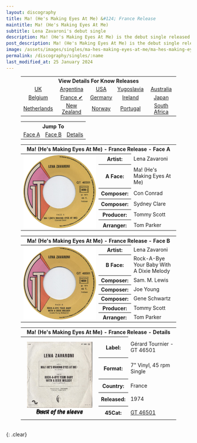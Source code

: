 ```yaml
---
layout: discography
title: Ma! (He's Making Eyes At Me) &#124; France Release
maintitle: Ma! (He's Making Eyes At Me)
subtitle: Lena Zavaroni's debut single
description: Ma! (He's Making Eyes At Me) is the debut single released by Lena Zavaroni.
post_description: Ma! (He's Making Eyes At Me) is the debut single released by Lena Zavaroni.
image: /assets/images/singles/ma-hes-making-eyes-at-me/ma-hes-making-eyes-at-me-france-fc.jpg
permalink: /discography/singles/:name
last_modified_at: 25 January 2024
---
```


<figure class="fig3">
<table style="text-align:center;">
<tr><th colspan="5">View Details For Know Releases</th></tr>
<tr><td><a href="/discography/singles/1974-01-25-ma-hes-making-eyes-at-me-uk">UK</a></td><td><a href="/discography/singles/1974-03-11-ma-hes-making-eyes-at-me-argentina">Argentina</a></td><td><a href="/discography/singles/1974-03-ma-hes-making-eyes-at-me-usa">USA</a></td><td><a href="/discography/singles/1974-03-ma-hes-making-eyes-at-me-yugoslavia">Yugoslavia</a><td><a href="/discography/singles/1974-ma-hes-making-eyes-at-me-australia">Australia</a></td></td></tr>

<tr><td><a href="/discography/singles/1974-ma-hes-making-eyes-at-me-belgium">Belgium</a></td><td><a href="/discography/singles/1974-ma-hes-making-eyes-at-me-france">France &#x2714;</a></td><td><a href="/discography/singles/1974-ma-hes-making-eyes-at-me-germany">Germany</a></td><td><a href="/discography/singles/1974-ma-hes-making-eyes-at-me-ireland">Ireland</a></td><td><a href="/discography/singles/1974-ma-hes-making-eyes-at-me-japan">Japan</a></td></tr>

<tr><td><a href="/discography/singles/1974-ma-hes-making-eyes-at-me-netherlands">Netherlands</a></td><td><a href="/discography/singles/1974-ma-hes-making-eyes-at-me-new-zealand">New Zealand</a></td><td><a href="/discography/singles/1974-ma-hes-making-eyes-at-me-norway">Norway</a></td><td><a href="/discography/singles/1974-ma-hes-making-eyes-at-me-portugal">Portugal</a></td><td><a href="/discography/singles/1974-ma-hes-making-eyes-at-me-south-africa">South Africa</a></td></tr>
</table>
</figure>

<figure class="fig3">
<table style="text-align:center;">
<tr><th colspan="3">Jump To</th></tr>
<tr><td style="width:33.33;"><a href="#infobox1">Face A</a></td><td style="width:33.34;"><a href="#infobox2">Face B</a></td><td style="width:33.33;"><a href="#infobox3">Details</a></td></tr>
</table>
</figure>

<figure class="fig3">
<table>
<tr id="infobox1"><th colspan="3">Ma! (He's Making Eyes At Me) - France Release - Face A</th></tr>
<tr>
<th style="width:50%; vertical-align:top;" rowspan="7" class="top"><a href="/assets/images/singles/ma-hes-making-eyes-at-me/ma-hes-making-eyes-at-me-france-face-a.jpg"><img src="/assets/images/singles/ma-hes-making-eyes-at-me/ma-hes-making-eyes-at-me-france-face-a.jpg" class="full-width zoom-in" /></a></th>
</tr>
<tr><th style="width:15%;">Artist:</th><td>Lena Zavaroni</td></tr>
<tr><th>A Face:</th><td>Ma! (He's Making Eyes At Me)</td></tr>
<tr><th>Composer:</th><td>Con Conrad</td></tr>
<tr><th>Composer:</th><td>Sydney Clare</td></tr>
<tr><th>Producer:</th><td>Tommy Scott</td></tr>
<tr><th>Arranger:</th><td>Tom Parker</td></tr>
</table>
</figure>

<figure class="fig3">
<table>
<tr id="infobox2"><th colspan="3">Ma! (He's Making Eyes At Me) - France Release - Face B</th></tr>
<tr>
<th style="width:50%; vertical-align:top;" rowspan="8" class="top"><a href="/assets/images/singles/ma-hes-making-eyes-at-me/ma-hes-making-eyes-at-me-france-face-b.jpg"><img src="/assets/images/singles/ma-hes-making-eyes-at-me/ma-hes-making-eyes-at-me-france-face-b.jpg" class="full-width zoom-in" /></a></th>
</tr>
<tr><th style="width:15%;">Artist:</th><td>Lena Zavaroni</td></tr>
<tr><th>B Face:</th><td>Rock-A-Bye Your Baby With A Dixie Melody</td></tr>
<tr><th>Composer:</th><td>Sam. M. Lewis</td></tr>
<tr><th>Composer:</th><td>Joe Young</td></tr>
<tr><th>Composer:</th><td>Gene Schwartz</td></tr>
<tr><th>Producer:</th><td>Tommy Scott</td></tr>
<tr><th>Arranger:</th><td>Tom Parker</td></tr>
</table>
</figure>

<figure class="fig3">
<table>
<tr id="infobox3"><th colspan="3">Ma! (He's Making Eyes At Me) - France Release - Details</th></tr>
<tr><th style="width:50%; vertical-align:top;" rowspan="6" class="top">
<div id="slideshow">
<div>
<a href="/assets/images/singles/ma-hes-making-eyes-at-me/ma-hes-making-eyes-at-me-france-fc.jpg"><img src="/assets/images/singles/ma-hes-making-eyes-at-me/ma-hes-making-eyes-at-me-france-fc.jpg" class="full-width zoom-in" /></a>
<cite>Front of the sleeve</cite>
</div>
<div>
<a href="/assets/images/singles/ma-hes-making-eyes-at-me/ma-hes-making-eyes-at-me-france-bc.jpg"><img src="/assets/images/singles/ma-hes-making-eyes-at-me/ma-hes-making-eyes-at-me-france-bc.jpg" class="full-width zoom-in" /></a>
<cite>Back of the sleeve</cite>
</div>
</div>
</th></tr>
<tr><th style="width:15%;">Label:</th><td>Gérard Tournier - GT 46501</td></tr>
<tr><th>Format:</th><td>7" Vinyl, 45 rpm Single</td></tr>
<tr><th>Country:</th><td>France</td></tr>
<tr><th>Released:</th><td>1974</td></tr>
<tr><th>45Cat:</th><td><a class="external-link" href="https://www.45cat.com/record/gt46501">GT 46501</a></td></tr>
</table>
</figure>

<br />{: .clear}

<style>
#infobox4 {scroll-margin-top: -3px;}
#slideshow {
position: relative;
aspect-ratio:1/1.1;
}

#slideshow > div {
position: absolute;
top: 10px;
left: 10px;
right: 10px;
bottom: 10px;
}

@media screen and (orientation:portrait) {.fig2 {margin-top:-50px;} .adjust {margin-top:30px !important;}}
</style>

<script type="text/javascript" src="/assets/js/jquery-3.6.0.min.js"></script>

<script>
$("#slideshow > div:gt(0)").hide();

setInterval(function() { 
$('#slideshow > div:first')
.fadeOut(1000)
.next()
.fadeIn(1000)
.end()
.appendTo('#slideshow');
}, 4000);
</script>

